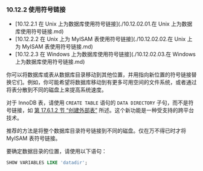 ### 10.12.2 使用符号链接

- [10.12.2.1 在 Unix 上为数据库使用符号链接](./10.12.02.01.在 Unix 上为数据库使用符号链接.md)
- [10.12.2.2 在 Unix 上为 MyISAM 表使用符号链接](./10.12.02.02.在 Unix 上为 MyISAM 表使用符号链接.md)
- [10.12.2.3 在 Windows 上为数据库使用符号链接](./10.12.02.03.在 Windows 上为数据库使用符号链接.md)

你可以将数据库或表从数据库目录移动到其他位置，并用指向新位置的符号链接替换它们。例如，你可能希望将数据库移动到有更多可用空间的文件系统，或者通过将表分散到不同的磁盘上来提高系统速度。

对于 InnoDB 表，请使用 `CREATE TABLE` 语句的 `DATA DIRECTORY` 子句，而不是符号链接，如 [第 17.6.1.2 节 “创建外部表”](#17.6.1.2-创建外部表) 所述。这个新功能是一种受支持的跨平台技术。

推荐的方法是将整个数据库目录符号链接到不同的磁盘。仅在万不得已时才将 MyISAM 表符号链接。

要确定数据目录的位置，请使用以下语句：

```sql
SHOW VARIABLES LIKE 'datadir';
```